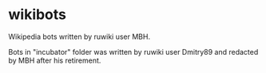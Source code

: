 # wikibots
Wikipedia bots written by ruwiki user MBH.

Bots in "incubator" folder was written by ruwiki user Dmitry89 and redacted by MBH after his retirement.
